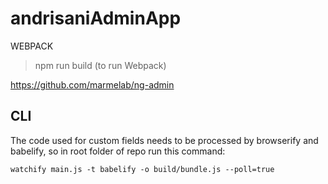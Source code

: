 # andrisaniAdminApp


WEBPACK 

>npm run build
(to run Webpack)


https://github.com/marmelab/ng-admin


CLI
---

The code used for custom fields needs to be processed by browserify and babelify, so in root folder of repo run this command: 

`watchify main.js -t babelify -o build/bundle.js --poll=true`